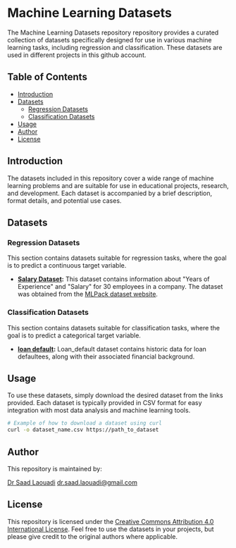 # Machine Learning Datasets

The Machine Learning Datasets repository repository provides a curated collection of datasets specifically designed for use in various machine learning tasks, including regression and classification. These datasets are used in different projects in this github account. 

## Table of Contents

- [Introduction](#introduction)
- [Datasets](#datasets)
  - [Regression Datasets](#regression-datasets)
  - [Classification Datasets](#classification-datasets)
- [Usage](#usage)
- [Author](#author)
- [License](#license)

## Introduction

The datasets included in this repository cover a wide range of machine learning problems and are suitable for use in educational projects, research, and development. Each dataset is accompanied by a brief description, format details, and potential use cases.

## Datasets

### Regression Datasets

This section contains datasets suitable for regression tasks, where the goal is to predict a continuous target variable.

- **[Salary Dataset](https://github.com/dr-saad-la/datasets/blob/main/salary.csv):** This dataset contains information about "Years of Experience" and "Salary" for 30 employees in a company. The dataset was obtained from the [MLPack dataset website](https://datasets.mlpack.org/Salary_Data.csv).


### Classification Datasets

This section contains datasets suitable for classification tasks, where the goal is to predict a categorical target variable.

- **[loan default](https://github.com/dr-saad-la/datasets/blob/main/loan_default.csv):** Loan_default dataset contains historic data for loan defaultees, along with their associated financial background.


## Usage

To use these datasets, simply download the desired dataset from the links provided. Each dataset is typically provided in CSV format for easy integration with most data analysis and machine learning tools.

```sh
# Example of how to download a dataset using curl
curl -o dataset_name.csv https://path_to_dataset
```

## Author

This repository is maintained by:

  [Dr Saad Laouadi](https://github.com/dr-saad-la)
  [dr.saad.laouadi@gmail.com](mailto:dr.saad.laouadi@gmail.com)

## License

This repository is licensed under the [Creative Commons Attribution 4.0 International License](https://creativecommons.org/licenses/by/4.0/). Feel free to use the datasets in your projects, but please give credit to the original authors where applicable.


